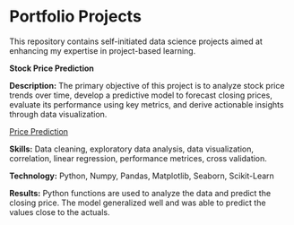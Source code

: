 # Portfolio Projects
This repository contains self-initiated data science projects aimed at enhancing my expertise in project-based learning.

**Stock Price Prediction**

**Description:**
The primary objective of this project is to analyze stock price trends over time, develop a predictive model to forecast closing prices, evaluate its performance using key metrics, and derive actionable insights through data visualization.

[Price Prediction](https://github.com/JD-Insight/Data-Science-Projects/blob/main/Price%20Prediction%20Project.ipynb)

**Skills:**
Data cleaning, exploratory data analysis, data visualization, correlation, linear regression, performance metrices, cross validation.

**Technology:**
Python, Numpy, Pandas, Matplotlib, Seaborn, Scikit-Learn

**Results:**
Python functions are used to analyze the data and predict the closing price. The model generalized well and was able to predict the values close to the actuals.









